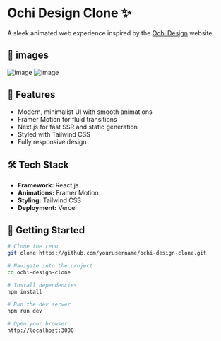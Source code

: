 # Ochi Design Clone ✨

A sleek animated web experience inspired by the [Ochi Design](https://ochi-design-animated-web.vercel.app/) website.

## 📌 images
![image](https://github.com/user-attachments/assets/dbdebcc4-7d4b-47b8-8bb3-67f421853e60)
![image](https://github.com/user-attachments/assets/86560f23-fc9b-475d-a245-26af3414504c)



## 📌 Features

- Modern, minimalist UI with smooth animations
- Framer Motion for fluid transitions
- Next.js for fast SSR and static generation
- Styled with Tailwind CSS
- Fully responsive design

## 🛠️ Tech Stack

- **Framework:** React.js
- **Animations:** Framer Motion
- **Styling:** Tailwind CSS
- **Deployment:** Vercel

## 🚀 Getting Started

```bash
# Clone the repo
git clone https://github.com/yourusername/ochi-design-clone.git

# Navigate into the project
cd ochi-design-clone

# Install dependencies
npm install

# Run the dev server
npm run dev

# Open your browser
http://localhost:3000
